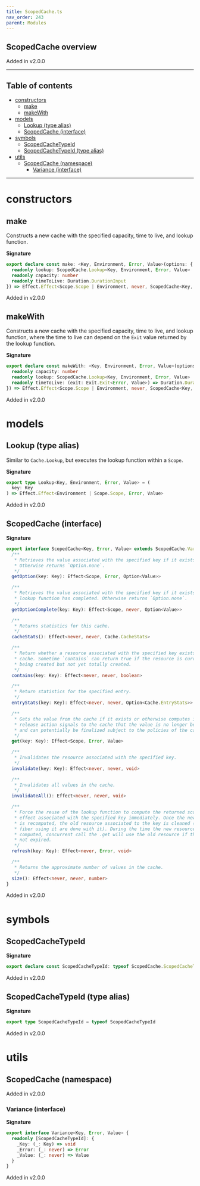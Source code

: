 ```yaml
---
title: ScopedCache.ts
nav_order: 243
parent: Modules
---
```


## ScopedCache overview

Added in v2.0.0

---

<h2 class="text-delta">Table of contents</h2>

- [constructors](#constructors)
  - [make](#make)
  - [makeWith](#makewith)
- [models](#models)
  - [Lookup (type alias)](#lookup-type-alias)
  - [ScopedCache (interface)](#scopedcache-interface)
- [symbols](#symbols)
  - [ScopedCacheTypeId](#scopedcachetypeid)
  - [ScopedCacheTypeId (type alias)](#scopedcachetypeid-type-alias)
- [utils](#utils)
  - [ScopedCache (namespace)](#scopedcache-namespace)
    - [Variance (interface)](#variance-interface)

---

# constructors

## make

Constructs a new cache with the specified capacity, time to live, and
lookup function.

**Signature**

```ts
export declare const make: <Key, Environment, Error, Value>(options: {
  readonly lookup: ScopedCache.Lookup<Key, Environment, Error, Value>
  readonly capacity: number
  readonly timeToLive: Duration.DurationInput
}) => Effect.Effect<Scope.Scope | Environment, never, ScopedCache<Key, Error, Value>>
```

Added in v2.0.0

## makeWith

Constructs a new cache with the specified capacity, time to live, and
lookup function, where the time to live can depend on the `Exit` value
returned by the lookup function.

**Signature**

```ts
export declare const makeWith: <Key, Environment, Error, Value>(options: {
  readonly capacity: number
  readonly lookup: ScopedCache.Lookup<Key, Environment, Error, Value>
  readonly timeToLive: (exit: Exit.Exit<Error, Value>) => Duration.DurationInput
}) => Effect.Effect<Scope.Scope | Environment, never, ScopedCache<Key, Error, Value>>
```

Added in v2.0.0

# models

## Lookup (type alias)

Similar to `Cache.Lookup`, but executes the lookup function within a `Scope`.

**Signature**

```ts
export type Lookup<Key, Environment, Error, Value> = (
  key: Key
) => Effect.Effect<Environment | Scope.Scope, Error, Value>
```

Added in v2.0.0

## ScopedCache (interface)

**Signature**

```ts
export interface ScopedCache<Key, Error, Value> extends ScopedCache.Variance<Key, Error, Value>, Pipeable {
  /**
   * Retrieves the value associated with the specified key if it exists.
   * Otherwise returns `Option.none`.
   */
  getOption(key: Key): Effect<Scope, Error, Option<Value>>

  /**
   * Retrieves the value associated with the specified key if it exists and the
   * lookup function has completed. Otherwise returns `Option.none`.
   */
  getOptionComplete(key: Key): Effect<Scope, never, Option<Value>>

  /**
   * Returns statistics for this cache.
   */
  cacheStats(): Effect<never, never, Cache.CacheStats>

  /**
   * Return whether a resource associated with the specified key exists in the
   * cache. Sometime `contains` can return true if the resource is currently
   * being created but not yet totally created.
   */
  contains(key: Key): Effect<never, never, boolean>

  /**
   * Return statistics for the specified entry.
   */
  entryStats(key: Key): Effect<never, never, Option<Cache.EntryStats>>

  /**
   * Gets the value from the cache if it exists or otherwise computes it, the
   * release action signals to the cache that the value is no longer being used
   * and can potentially be finalized subject to the policies of the cache.
   */
  get(key: Key): Effect<Scope, Error, Value>

  /**
   * Invalidates the resource associated with the specified key.
   */
  invalidate(key: Key): Effect<never, never, void>

  /**
   * Invalidates all values in the cache.
   */
  invalidateAll(): Effect<never, never, void>

  /**
   * Force the reuse of the lookup function to compute the returned scoped
   * effect associated with the specified key immediately. Once the new resource
   * is recomputed, the old resource associated to the key is cleaned (once all
   * fiber using it are done with it). During the time the new resource is
   * computed, concurrent call the .get will use the old resource if this one is
   * not expired.
   */
  refresh(key: Key): Effect<never, Error, void>

  /**
   * Returns the approximate number of values in the cache.
   */
  size(): Effect<never, never, number>
}
```

Added in v2.0.0

# symbols

## ScopedCacheTypeId

**Signature**

```ts
export declare const ScopedCacheTypeId: typeof ScopedCache.ScopedCacheTypeId
```

Added in v2.0.0

## ScopedCacheTypeId (type alias)

**Signature**

```ts
export type ScopedCacheTypeId = typeof ScopedCacheTypeId
```

Added in v2.0.0

# utils

## ScopedCache (namespace)

Added in v2.0.0

### Variance (interface)

**Signature**

```ts
export interface Variance<Key, Error, Value> {
  readonly [ScopedCacheTypeId]: {
    _Key: (_: Key) => void
    _Error: (_: never) => Error
    _Value: (_: never) => Value
  }
}
```

Added in v2.0.0
